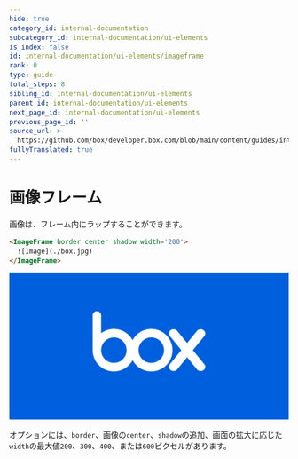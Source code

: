 ```yaml
---
hide: true
category_id: internal-documentation
subcategory_id: internal-documentation/ui-elements
is_index: false
id: internal-documentation/ui-elements/imageframe
rank: 0
type: guide
total_steps: 8
sibling_id: internal-documentation/ui-elements
parent_id: internal-documentation/ui-elements
next_page_id: internal-documentation/ui-elements
previous_page_id: ''
source_url: >-
  https://github.com/box/developer.box.com/blob/main/content/guides/internal-documentation/ui-elements/imageframe.md
fullyTranslated: true
---
```

<!-- does not need translation -->

# 画像フレーム

画像は、フレーム内にラップすることができます。

```html
<ImageFrame border center shadow width='200'>
  ![Image](./box.jpg)
</ImageFrame>

```

<H>

<ImageFrame border center shadow width="200">

![画像](./box.jpg)

</ImageFrame>

</H>

<Message>

オプションには、`border`、画像の`center`、`shadow`の追加、画面の拡大に応じた`width`の最大値`200`、`300`、`400`、または`600`ピクセルがあります。

</Message>